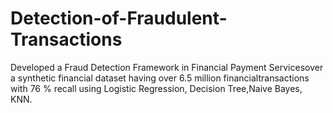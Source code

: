 # Detection-of-Fraudulent-Transactions
Developed a Fraud Detection Framework in Financial Payment Servicesover a synthetic financial dataset having over 6.5 million financialtransactions with 76 % recall using Logistic Regression, Decision Tree,Naive Bayes, KNN.
